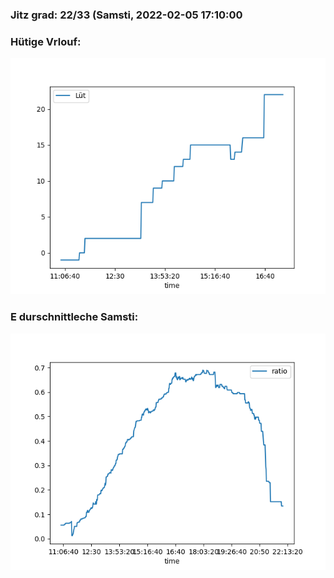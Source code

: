 ### Jitz grad: 22/33 (Samsti, 2022-02-05 17:10:00

### Hütige Vrlouf:
![Graph](Today.png)

### E durschnittleche Samsti:
![Graph](Samsti.png)